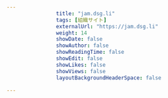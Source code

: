 ---
                title: "jam.dsg.li"
                tags: [組織サイト]
                externalUrl: "https://jam.dsg.li"
                weight: 14
                showDate: false
                showAuthor: false
                showReadingTime: false
                showEdit: false
                showLikes: false
                showViews: false
                layoutBackgroundHeaderSpace: false
                ---

